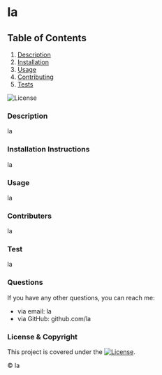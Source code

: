 # la
## Table of Contents

1. [Description](#description)
2. [Installation](#installation-instructions)
3. [Usage](#usage)
4. [Contributing](#contributers)
5. [Tests](#test)

![License](https://img.shields.io/badge/License-MIT-green.svg)

### Description
la

### Installation Instructions
la

### Usage
la

### Contributers
la

### Test
la

### Questions
If you have any other questions, you can reach me:
- via email: la
- via GitHub: github.com/la

### License & Copyright
This project is covered under the [![License](https://img.shields.io/badge/License-MIT-green.svg)]().

© la